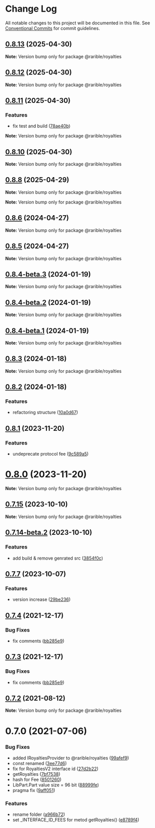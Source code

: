 # Change Log

All notable changes to this project will be documented in this file.
See [Conventional Commits](https://conventionalcommits.org) for commit guidelines.

## [0.8.13](https://github.com/rariblecom/protocol-contracts/compare/v0.8.12...v0.8.13) (2025-04-30)

**Note:** Version bump only for package @rarible/royalties

## [0.8.12](https://github.com/rariblecom/protocol-contracts/compare/v0.8.11...v0.8.12) (2025-04-30)

**Note:** Version bump only for package @rarible/royalties

## [0.8.11](https://github.com/rariblecom/protocol-contracts/compare/v0.8.10...v0.8.11) (2025-04-30)

### Features

- fix test and build ([78ae40b](https://github.com/rariblecom/protocol-contracts/commit/78ae40b4fdda18da610b022621a92f6944bdd8ba))

**Note:** Version bump only for package @rarible/royalties

## [0.8.10](https://github.com/rariblecom/protocol-contracts/compare/v0.8.9...v0.8.10) (2025-04-30)

**Note:** Version bump only for package @rarible/royalties

## [0.8.8](https://github.com/rariblecom/protocol-contracts/compare/v0.8.7...v0.8.8) (2025-04-29)

**Note:** Version bump only for package @rarible/royalties

**Note:** Version bump only for package @rarible/royalties

## [0.8.6](https://github.com/rariblecom/protocol-contracts/compare/v0.8.1...v0.8.6) (2024-04-27)

**Note:** Version bump only for package @rarible/royalties

## [0.8.5](https://github.com/rariblecom/protocol-contracts/compare/v0.8.1...v0.8.5) (2024-04-27)

**Note:** Version bump only for package @rarible/royalties

## [0.8.4-beta.3](https://github.com/rariblecom/protocol-contracts/compare/v0.8.4-beta.2...v0.8.4-beta.3) (2024-01-19)

**Note:** Version bump only for package @rarible/royalties

## [0.8.4-beta.2](https://github.com/rariblecom/protocol-contracts/compare/v0.8.4-beta.1...v0.8.4-beta.2) (2024-01-19)

**Note:** Version bump only for package @rarible/royalties

## [0.8.4-beta.1](https://github.com/rariblecom/protocol-contracts/compare/v0.8.3...v0.8.4-beta.1) (2024-01-19)

**Note:** Version bump only for package @rarible/royalties

## [0.8.3](https://github.com/rariblecom/protocol-contracts/compare/v0.8.2...v0.8.3) (2024-01-18)

**Note:** Version bump only for package @rarible/royalties

## [0.8.2](https://github.com/rariblecom/protocol-contracts/compare/v0.8.1...v0.8.2) (2024-01-18)

### Features

- refactoring structure ([10a0d67](https://github.com/rariblecom/protocol-contracts/commit/10a0d673d9a589aa8e341ea5e3aa9c0657cabe2d))

## [0.8.1](https://github.com/rariblecom/protocol-contracts/compare/v0.7.15...v0.8.1) (2023-11-20)

### Features

- undeprecate protocol fee ([9c589a5](https://github.com/rariblecom/protocol-contracts/commit/9c589a57028b2f541245f0e96557c535d1740bf9))

# [0.8.0](https://github.com/rariblecom/protocol-contracts/compare/v0.7.15...v0.8.0) (2023-11-20)

**Note:** Version bump only for package @rarible/royalties

## [0.7.15](https://github.com/rariblecom/protocol-contracts/compare/v0.7.14-beta.3...v0.7.15) (2023-10-10)

**Note:** Version bump only for package @rarible/royalties

## [0.7.14-beta.2](https://github.com/rariblecom/protocol-contracts/compare/v0.7.14-beta.1...v0.7.14-beta.2) (2023-10-10)

### Features

- add build & remove genrated src ([3854f0c](https://github.com/rariblecom/protocol-contracts/commit/3854f0c2581a721e079215ad0cdcec4680bca9fd))

## [0.7.7](https://github.com/rariblecom/protocol-contracts/compare/v0.3.0-beta7...v0.7.7) (2023-10-07)

### Features

- version increase ([29be236](https://github.com/rariblecom/protocol-contracts/commit/29be236fdfefbabf0922457a9fdc3e0a219088bd))

## [0.7.4](https://github.com/rariblecom/protocol-contracts/compare/@rarible/royalties@0.7.2...@rarible/royalties@0.7.4) (2021-12-17)

### Bug Fixes

- fix comments ([bb285e9](https://github.com/rariblecom/protocol-contracts/commit/bb285e90a543d187057e417334afdd66cf5dd630))

## [0.7.3](https://github.com/rariblecom/protocol-contracts/compare/@rarible/royalties@0.7.2...@rarible/royalties@0.7.3) (2021-12-17)

### Bug Fixes

- fix comments ([bb285e9](https://github.com/rariblecom/protocol-contracts/commit/bb285e90a543d187057e417334afdd66cf5dd630))

## [0.7.2](https://github.com/rariblecom/protocol-contracts/compare/@rarible/royalties@0.7.0...@rarible/royalties@0.7.2) (2021-08-12)

**Note:** Version bump only for package @rarible/royalties

# 0.7.0 (2021-07-06)

### Bug Fixes

- added IRoyaltiesProvider to @rarible/royalties ([99afef9](https://github.com/rariblecom/protocol-contracts/commit/99afef9b9f17d3a9b6e93691b60533b4ae635c43))
- const renamed ([3ee77d6](https://github.com/rariblecom/protocol-contracts/commit/3ee77d67e8ef7ab9f01dd875c1738173170ff9f8))
- fix for RoyaltiesV2 interface id ([27d2b22](https://github.com/rariblecom/protocol-contracts/commit/27d2b22553285da55dfd427dec58e690a37d078a))
- getRoyalties ([7bf7538](https://github.com/rariblecom/protocol-contracts/commit/7bf7538726b33bf193dbc907061cc635210ddbb1))
- hash for Fee ([8501260](https://github.com/rariblecom/protocol-contracts/commit/85012606d14a0fee41cddcd5b800d92513791dcd))
- LibPart.Part value size = 96 bit ([88999fe](https://github.com/rariblecom/protocol-contracts/commit/88999fee82a3f38b8fa4eaa05858d098ad724660))
- pragma fix ([9aff051](https://github.com/rariblecom/protocol-contracts/commit/9aff0513e4b2ad7d80a9a7bb4b0a2737149046f6))

### Features

- rename folder ([a966b72](https://github.com/rariblecom/protocol-contracts/commit/a966b729d2909a8804d4b0ef9aad20a9164c61f5))
- set \_INTERFACE_ID_FEES for metod getRoyalties() ([e8789f4](https://github.com/rariblecom/protocol-contracts/commit/e8789f4d89f2e5510c8e0614c64d6c8fcc41c0b5))

